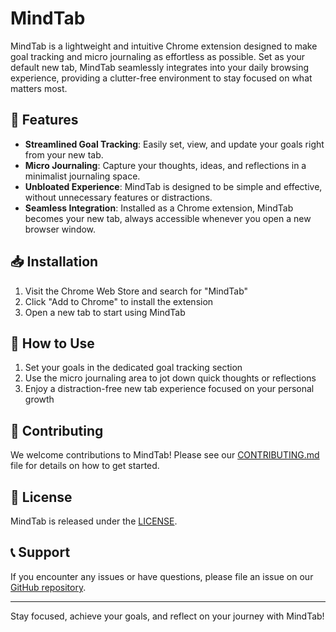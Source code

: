# MindTab

MindTab is a lightweight and intuitive Chrome extension designed to make goal tracking and micro journaling as effortless as possible. Set as your default new tab, MindTab seamlessly integrates into your daily browsing experience, providing a clutter-free environment to stay focused on what matters most.

## 🚀 Features

- **Streamlined Goal Tracking**: Easily set, view, and update your goals right from your new tab.
- **Micro Journaling**: Capture your thoughts, ideas, and reflections in a minimalist journaling space.
- **Unbloated Experience**: MindTab is designed to be simple and effective, without unnecessary features or distractions.
- **Seamless Integration**: Installed as a Chrome extension, MindTab becomes your new tab, always accessible whenever you open a new browser window.

## 📥 Installation

1. Visit the Chrome Web Store and search for "MindTab"
2. Click "Add to Chrome" to install the extension
3. Open a new tab to start using MindTab

## 🤔 How to Use

1. Set your goals in the dedicated goal tracking section
2. Use the micro journaling area to jot down quick thoughts or reflections
3. Enjoy a distraction-free new tab experience focused on your personal growth

## 🤝 Contributing

We welcome contributions to MindTab! Please see our [CONTRIBUTING.md](CONTRIBUTING.md) file for details on how to get started.

## 📄 License

MindTab is released under the [LICENSE](LICENSE).

## 📞 Support

If you encounter any issues or have questions, please file an issue on our [GitHub repository](https://github.com/ksushant6566/mindtab).

---

Stay focused, achieve your goals, and reflect on your journey with MindTab!

